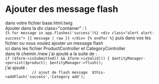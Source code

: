 # Ajouter des message flash 
dans votre fichier base.html.twig\
Ajouter dans la div class="container" : \            
`{% for message in app.flashes('success')%}
            <div class="alert alert-success">
                {{ message | raw }}
            </div>
            {% endfor %}`
puis dans vos les fichier ou vous voulez ajouter un message flash \
ici dans les fichier ProductController et CategoryController\
dans le chemin /new j'ai ajouté a la suite de : \
        `if ($form->isSubmitted() && $form->isValid()) {
            $entityManager->persist($product);
            $entityManager->flush();`\
j'ai ajouté : \
`            // ajout de flash message 
            $this->addFlash('success','Category add');`
